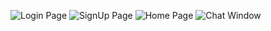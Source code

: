 ![Login Page](https://github.com/user-attachments/assets/49b53cdd-7de8-42ec-9640-7d80afc18a41)
![SignUp Page](https://github.com/user-attachments/assets/365eeb7a-f135-45d2-909a-ecd3b20e2f40)
![Home Page](https://github.com/user-attachments/assets/f9eb97c6-32fa-496f-9ddf-5eec00326605)
![Chat Window](https://github.com/user-attachments/assets/07ed415d-7734-4988-a385-754688c55a9c)
